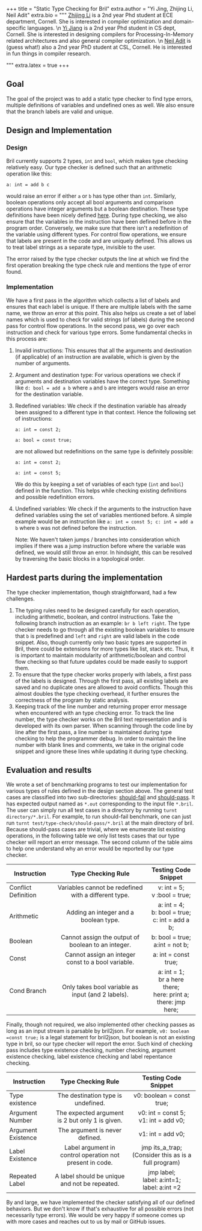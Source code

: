 +++
title = "Static Type Checking for Bril"
extra.author = "Yi Jing, Zhijing Li, Neil Adit"
extra.bio = """
[Zhijing Li](https://tissue3.github.io/) is a 2nd year Phd student at ECE department, Cornell. She is interested in compiler optimization and domain-specific languages. \n
[Yi Jiang](http://www.cs.cornell.edu/~yijiang/) is a 2nd year Phd student in CS dept, Cornell. She is interested in designing compilers for Processing-In-Memory related architectures and also general compiler optimization. \n
[Neil Adit](http://www.neiladit.com) is (guess what!) also a 2nd year PhD student at CSL, Cornell. He is interested in fun things in compiler research.

"""
extra.latex = true
+++



## Goal

The goal of the project was to add a static type checker to find type errors, multiple definitions of variables and undefined ones as well. We also ensure that the branch labels are valid and unique.



## Design and Implementation

### Design

Bril currently supports 2 types, `int` and `bool`, which makes type checking relatively easy. Our type checker is defined such that an arithmetic operation like this:

    a: int = add b c

would raise an error if either `a` or `b` has type other than `int`. Similarly, boolean operations only accept all bool arguments and comparison operations have integer arguments but a boolean destination. These type definitions have been nicely defined [here](https://capra.cs.cornell.edu/bril/langref.html). During type checking, we also ensure that the variables in the instruction have been defined before in the program order. Conversely, we make sure that there isn't a redefinition of the variable using different types. For control flow operations, we ensure that labels are present in the code and are uniquely defined. This allows us to treat label strings as a separate type, invisible to the user. 

The error raised by the type checker outputs the line at which we find the first operation breaking the type check rule and mentions the type of error found.


### Implementation

We have a first pass in the algorithm which collects a list of labels and ensures that each label is unique. If there are multiple labels with the same name, we throw an error at this point. This also helps us create a set of label names which is used to check for valid strings (of labels) during the second pass for control flow operations.  In the second pass, we go over each instruction and check for various type errors. Some fundamental checks in this process are:

1. Invalid instructions: This ensures that all the arguments and destination (if applicable) of an instruction are available, which is given by the number of arguments.

2. Argument and destination type: For various operations we check if arguments and destination variables have the correct type. Something like `d: bool = add a b` where `a` and `b` are integers would raise an error for the destination variable.

3. Redefined variables: We check if the destination variable has already been assigned to a different type in that context.  Hence the following set of instructions:

   `a: int = const 2; `

   `a: bool = const true;` 

   are not allowed but redefinitions on the same type is definitely possible:

   `a: int = const 2;` 

   `a: int = const 5;`

   We do this by keeping a set of variables of each type (`int` and `bool`) defined in the function. This helps while checking existing definitions and possible redefinition errors.

4. Undefined variables: We check if the arguments to the instruction have defined variables using the set of variables mentioned before. A simple example would be an instruction like `a: int = const 5; c: int = add a b` where `b` was not defined before the instruction.

   Note: We haven't taken jumps / branches into consideration which implies if there was a jump instruction before where the variable was defined, we would still throw an error. In hindsight, this can be resolved by traversing the basic blocks in a topological order.



## Hardest parts during the implementation

The type checker implementation, though straightforward, had a few challenges.
1. The typing rules need to be designed carefully for each operation, including arithmetic, boolean, and control instructions. Take the following branch instruction as an example: `br b left right`. The type checker needs to go through all the existing boolean variables to ensure that `b` is predefined and `left` and `right` are valid labels in the code snippet. Also, though currently only two basic types are supported in Bril, there could be extensions for more types like list, stack etc. Thus, it is important to maintain modularity of arithmetic/boolean and control flow checking so that future updates could be made easily to support them.
2. To ensure that the type checker works properly with labels, a first pass of the labels is designed. Through the first pass, all existing labels are saved and no duplicate ones are allowed to avoid conflicts. Though this almost doubles the type checking overhead, it further ensures the correctness of the program by static analysis.
3. Keeping track of the line number and returning proper error message when encountered with an type checking error. To track the line number, the type checker works on the Bril text representation and is developed with its own parser. When scanning through the code line by line after the first pass, a line number is maintained during type checking to help the programmer debug. In order to maintain the line number with blank lines and comments, we take in the original code snippet and ignore these lines while updating it during type checking.



## Evaluation and results

We wrote a set of benchmarking programs to test our implementation for various types of rules defined in the design section above.
The general test cases are classified into two sub-directories: [should-fail](https://github.com/tissue3/bril/tree/master/test/type-check/should-fail) and [should-pass](https://github.com/tissue3/bril/tree/master/test/type-check/should-pass). It has expected output named as `*.out` corresponding to the input file `*.bril`. The user can simply run all test cases in a directory by running `turnt directory/*.bril`. For example, to run should-fail benchmark, one can just run `turnt test/type-check/should-pass/*.bril` at the main directory of bril.
Because should-pass cases are trivial, where we enumerate list existing operations, in the following table we only list tests cases that our type checker will report an error message. The second column of the table aims to help one understand why an error would be reported by our type checker.

| Instruction | Type Checking Rule |Testing Code Snippet  |
| ----------- | :-----------: | :-------------: |
| Conflict Definition  |   Variables cannot be redefined with a different type.   |      v: int = 5;<br/> v :bool = true;      |
| Arithmetic         |          Adding an integer and a boolean type.           |                a: int = 4;<br/>b: bool = true;<br/>c: int = add a b;               |
| Boolean         |      Cannot assign the output of boolean to an integer.      |    b: bool = true;<br/> a:int = not b;    |
| Const       |    Cannot assign an integer const to a bool variable.    |            a: int =  const true;             |
| Cond Branch |    Only takes bool variable as input (and 2 labels).     |     a: int = 1;<br/> br a here there;<br/> here: print a;<br/>there: jmp here; |

Finally, though not required, we also implemented other checking passes as long as an input stream is parsable by bril2json. For example, `v0: boolean =const true;` is a legal statement for bril2json, but boolean is not an existing type in bril, so our type checker will report the error. Such kind of checking pass includes type existence checking, number checking, argument existence checking, label existence checking and label repentance checking.

| Instruction |               Type Checking Rule               |          Testing Code Snippet          |
| ----------- | :-----------------------------------------------------: | :-----------------------------------: |
| Type existence       | The destination type is undefined.          | v0: boolean = const true; |
| Argument Number       | The expected argument is 2 but only 1 is given.          |  v0: int = const 5;<br/> v1: int = add v0;  |
| Argument Existence | The argument is never defined. | v1: int = add v0; |
| Label Existence      | Label argument in control operation not present in code. |            jmp its_a_trap; (Consider this as is a full program)     |
| Repeated Label |      A label should be unique and not be repeated.       | jmp label;<br/> label: a:int=1;<br/> label: a:int =2 |

By and large, we have implemented the checker satisfying all of our defined behaviors. But we don't know if that's exhaustive for all possible errors (not necessarily type errors). We would be very happy if someone comes up with more cases and reaches out to us by mail or GitHub issues.





